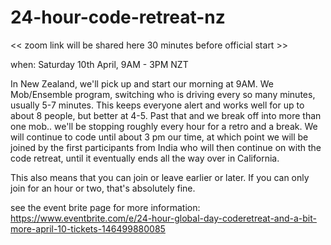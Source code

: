 # 24-hour-code-retreat-nz

<< zoom link will be shared here 30 minutes before official start >>

when: Saturday 10th April, 9AM - 3PM NZT

In New Zealand, we'll pick up and start our morning at 9AM. We Mob/Ensemble program, switching who is driving every so many minutes, usually 5-7 minutes. This keeps everyone alert and works well for up to about 8 people, but better at 4-5. Past that and we break off into more than one mob.. we'll be stopping roughly every hour for a retro and a break. We will continue to code until about 3 pm our time, at which point we will be joined by the first participants from India who will then continue on with the code retreat, until it eventually ends all the way over in California.

This also means that you can join or leave earlier or later. If you can only join for an hour or two, that's absolutely fine.

see the event brite page for more information: https://www.eventbrite.com/e/24-hour-global-day-coderetreat-and-a-bit-more-april-10-tickets-146499880085

